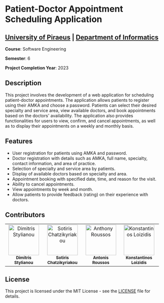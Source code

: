 # Patient-Doctor Appointment Scheduling Application

## [University of Piraeus](https://www.unipi.gr/en/home/) | [Department of Informatics](https://cs.unipi.gr/en/)
**Course**: Software Engineering

**Semester**: 6

**Project Completion Year**: 2023

## Description
This project involves the development of a web application for scheduling patient-doctor appointments. The application allows patients to register using their AMKA and choose a password. Patients can select their desired specialty and service area, view available doctors, and book appointments based on the doctors' availability. The application also provides functionalities for users to view, confirm, and cancel appointments, as well as to display their appointments on a weekly and monthly basis.

## Features
- User registration for patients using AMKA and password.
- Doctor registration with details such as AMKA, full name, specialty, contact information, and area of practice.
- Selection of specialty and service area by patients.
- Display of available doctors based on specialty and area.
- Appointment booking with specified date, time, and reason for the visit.
- Ability to cancel appointments.
- View appointments by week and month.
- Allow patients to provide feedback (rating) on their experience with doctors.

## Contributors
<table>
  <tr>
    <td align="center"><a href="https://github.com/dimitrisstyl7"><img src="https://avatars.githubusercontent.com/u/75742419?v=4" width="100px;" alt="Dimitris Stylianou"/><br /><sub><b>Dimitris Stylianou</b></sub></a><br /></td>
    <td align="center"><a href="https://github.com/IamInloveWitheCode"><img src="https://avatars.githubusercontent.com/u/79903936?v=4" width="100px;" alt="Sotiris Chatzikyriakou"/><br /><sub><b>Sotiris Chatzikyriakou</b></sub></a><br /></td>
    <td align="center"><a href="https://github.com/antoroussos"><img src="https://avatars.githubusercontent.com/u/79643636?v=4" width="100px;" alt="Anthony Roussos"/><br /><sub><b>Antonis Roussos</b></sub></a><br /></td>
    <td align="center"><a href="https://github.com/kostas96674"><img src="https://avatars.githubusercontent.com/u/79859276?v=4" width="100px;" alt="Konstantinos Loizidis"/><br /><sub><b>Konstantinos Loizidis</b></sub></a><br /></td>
  </tr>
</table>

## License
This project is licensed under the MIT License - see the [LICENSE](LICENSE) file for details.
